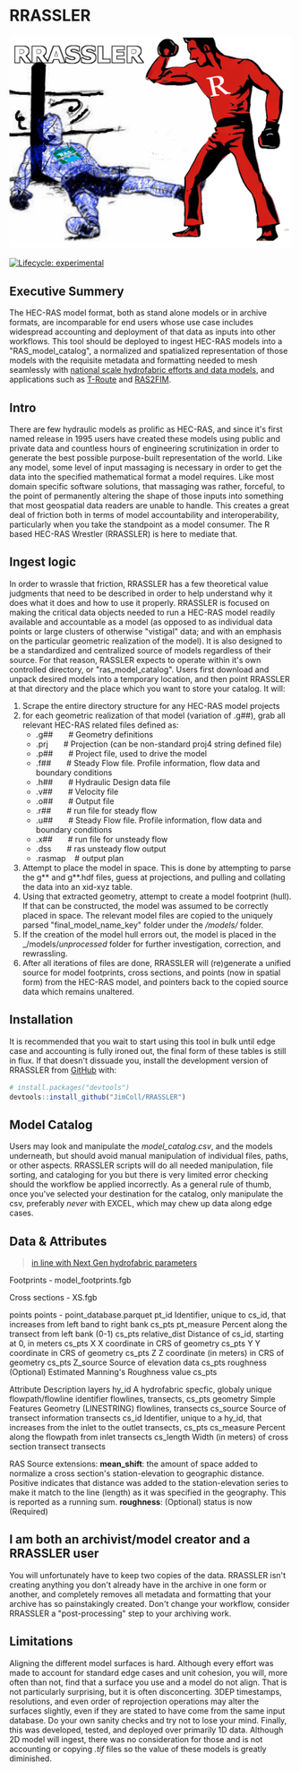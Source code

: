 
# RRASSLER  

![RRASSLER LOGO](https://github.com/JimColl/RRASSLER/blob/main/man/figures/RRASSLER_knockout.png)

<!-- badges: start -->
[![Lifecycle: experimental](https://img.shields.io/badge/lifecycle-experimental-orange.svg)](https://lifecycle.r-lib.org/articles/stages.html#experimental)
<!-- badges: end -->

## Executive Summery

The HEC-RAS model format, both as stand alone models or in archive formats, are incomparable for end users whose use case includes widespread accounting and deployment of that data as inputs into other workflows.  This tool should be deployed to ingest HEC-RAS models into a "RAS_model_catalog", a normalized and spatialized representation of those models with the requisite metadata and formatting needed to mesh seamlessly with [national scale hydrofabric efforts and data models](https://noaa-owp.github.io/hydrofabric/articles/cs_dm.html), and applications such as [T-Route](https://github.com/NOAA-OWP/t-route) and [RAS2FIM](https://github.com/NOAA-OWP/ras2fim).

## Intro

There are few hydraulic models as prolific as HEC-RAS, and since it's first named release in 1995 users have created these models using public and private data and countless hours of engineering scrutinization in order to generate the best possible purpose-built representation of the world.  Like any model, some level of input massaging is necessary in order to get the data into the specified mathematical format a model requires.  Like most domain specific software solutions, that massaging was rather, forceful, to the point of permanently altering the shape of those inputs into something that most geospatial data readers are unable to handle.  This creates a great deal of friction both in terms of model accountability and interoperability, particularly when you take the standpoint as a model consumer.   The R based HEC-RAS Wrestler (RRASSLER) is here to mediate that.  

## Ingest logic

In order to wrassle that friction, RRASSLER has a few theoretical value judgments that need to be described in order to help understand why it does what it does and how to use it properly.  RRASSLER is focused on making the critical data objects needed to run a HEC-RAS model readily available and accountable as a model (as opposed to as individual data points or large clusters of otherwise "vistigal" data; and with an emphasis on the particular geometric realization of the model).  It is also designed to be a standardized and centralized source of models regardless of their source.  For that reason, RASSLER expects to operate within it's own controlled directory, or "ras_model_catalog".   Users first download and unpack desired models into a temporary location, and then point RRASSLER at that directory and the place which you want to store your catalog.  It will:  
1) Scrape the entire directory structure for any HEC-RAS model projects
2) for each geometric realization of that model (variation of .g##), grab all relevant HEC-RAS related files defined as:  
   - .g## &nbsp;&nbsp;&nbsp;&nbsp;&nbsp; # Geometry definitions  
   - .prj &nbsp;&nbsp;&nbsp;&nbsp;&nbsp; # Projection (can be non-standard proj4 string defined file)  
   - .p## &nbsp;&nbsp;&nbsp;&nbsp;&nbsp; # Project file, used to drive the model  
   - .f## &nbsp;&nbsp;&nbsp;&nbsp;&nbsp; # Steady Flow file. Profile information, flow data and boundary conditions   
   - .h## &nbsp;&nbsp;&nbsp;&nbsp;&nbsp; # Hydraulic Design data file  
   - .v## &nbsp;&nbsp;&nbsp;&nbsp;&nbsp; # Velocity file  
   - .o## &nbsp;&nbsp;&nbsp;&nbsp;&nbsp; # Output file  
   - .r## &nbsp;&nbsp;&nbsp;&nbsp;&nbsp; # run file for steady flow  
   - .u## &nbsp;&nbsp;&nbsp;&nbsp;&nbsp; # Steady Flow file. Profile information, flow data and boundary conditions  
   - .x## &nbsp;&nbsp;&nbsp;&nbsp;&nbsp; # run file for unsteady flow  
   - .dss &nbsp;&nbsp;&nbsp;&nbsp;&nbsp; # ras unsteady flow output  
   - .rasmap &nbsp;&nbsp; # output plan  
3) Attempt to place the model in space.  This is done by attempting to parse the g** and g**.hdf files, guess at projections, and pulling and collating the data into an xid-xyz table.  
4) Using that extracted geometry, attempt to create a model footprint (hull).  If that can be constructed, the model was assumed to be correctly placed in space.  The relevant model files are copied to the uniquely parsed "final_model_name_key" folder under the _/models/_ folder.  
5) If the creation of the model hull errors out, the model is placed in the _/models/_unprocessed_ folder for further investigation, correction, and rewrassling.  
6) After all iterations of files are done, RRASSLER will (re)generate a unified source for model footprints, cross sections, and points (now in spatial form) from the HEC-RAS model, and pointers back to the copied source data which remains unaltered.  

## Installation

It is recommended that you wait to start using this tool in bulk until edge case and accounting is fully ironed out, the final form of these tables is still in flux.  If that doesn't dissuade you, install the development version of RRASSLER from [GitHub](https://github.com/) with:

```r
# install.packages("devtools")
devtools::install_github("JimColl/RRASSLER")
```

## Model Catalog

Users may look and manipulate the _model_catalog.csv_, and the models underneath, but should avoid manual manipulation of individual files, paths, or other aspects.  RRASSLER scripts will do all needed manipulation, file sorting, and cataloging for you but there is very limited error checking should the workflow be applied incorrectly.  As a general rule of thumb, once you've selected your destination for the catalog, only manipulate the csv, preferably _never_ with EXCEL, which may chew up data along edge cases.

## Data & Attributes

> [in line with Next Gen hydrofabric parameters](https://noaa-owp.github.io/hydrofabric/articles/cs_dm.html)

Footprints - model_footprints.fgb

Cross sections - XS.fgb

points
points - point_database.parquet
pt_id	Identifier, unique to cs_id, that increases from left band to right bank	cs_pts
pt_measure	Percent along the transect from left bank (0-1)	cs_pts
relative_dist	Distance of cs_id, starting at 0, in meters	cs_pts
X	X coordinate in CRS of geometry	cs_pts
Y	Y coordinate in CRS of geometry	cs_pts
Z	Z coordinate (in meters) in CRS of geometry	cs_pts
Z_source	Source of elevation data	cs_pts
roughness	(Optional) Estimated Manning's Roughness value	cs_pts

Attribute	Description	layers
hy_id	A hydrofabric specfic, globaly unique flowpath/flowline identifier	flowlines, transects, cs_pts
geometry	Simple Features Geometry (LINESTRING)	flowlines, transects
cs_source	Source of transect information	transects
cs_id	Identifier, unique to a hy_id, that increases from the inlet to the outlet	transects, cs_pts
cs_measure	Percent along the flowpath from inlet	transects
cs_length	Width (in meters) of cross section transect	transects

RAS Source extensions:
**mean_shift**: the amount of space added to normalize a cross section's station-elevation to geographic distance.  Positive indicates that distance was added to the station-elevation series to make it match to the line (length) as it was specified in the geography.  This is reported as a running sum.
**roughness**: (Optional) status is now (Required)

## I am both an archivist/model creator and a RRASSLER user

You will unfortunately have to keep two copies of the data.  RRASSLER isn't creating anything you don't already have in the archive in one form or another, and completely removes all metadata and formatting that your archive has so painstakingly created.  Don't change your workflow, consider RRASSLER a "post-processing" step to your archiving work.  

## Limitations

Aligning the different model surfaces is hard.  Although every effort was made to account for standard edge cases and unit cohesion, you will, more often than not, find that a surface you use and a model do not align.  That is not particularly surprising, but it is often disconcerting.  3DEP timestamps, resolutions, and even order of reprojection operations may alter the surfaces slightly, even if they are stated to have come from the same input database.  Do your own sanity checks and try not to lose your mind.  Finally, this was developed, tested, and deployed over primarily 1D data.  Although 2D model will ingest, there was no consideration for those and is not accounting or copying _.tif_ files so the value of these models is greatly diminished. 
